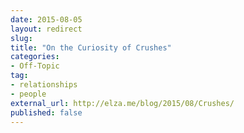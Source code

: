```yaml
---
date: 2015-08-05
layout: redirect
slug:
title: "On the Curiosity of Crushes"
categories:
- Off-Topic
tag:
- relationships
- people
external_url: http://elza.me/blog/2015/08/Crushes/
published: false
---
```

